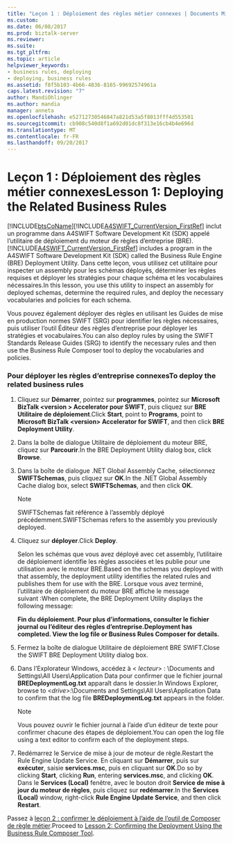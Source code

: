 ```yaml
---
title: "Leçon 1 : Déploiement des règles métier connexes | Documents Microsoft"
ms.custom: 
ms.date: 06/08/2017
ms.prod: biztalk-server
ms.reviewer: 
ms.suite: 
ms.tgt_pltfrm: 
ms.topic: article
helpviewer_keywords:
- business rules, deploying
- deploying, business rules
ms.assetid: f8f5b103-4b66-4836-8165-99692574961a
caps.latest.revision: "7"
author: MandiOhlinger
ms.author: mandia
manager: anneta
ms.openlocfilehash: e52712730546847a821d53a5f8013fff4d553501
ms.sourcegitcommit: cb908c540d8f1a692d01dc8f313e16cb4b4e696d
ms.translationtype: MT
ms.contentlocale: fr-FR
ms.lasthandoff: 09/20/2017
---
```

# <a name="lesson-1-deploying-the-related-business-rules"></a><span data-ttu-id="b582d-102">Leçon 1 : Déploiement des règles métier connexes</span><span class="sxs-lookup"><span data-stu-id="b582d-102">Lesson 1: Deploying the Related Business Rules</span></span>
[!INCLUDE[btsCoName](../../includes/btsconame-md.md)]<span data-ttu-id="b582d-103">[!INCLUDE[A4SWIFT_CurrentVersion_FirstRef](../../includes/a4swift-currentversion-firstref-md.md)] inclut un programme dans A4SWIFT Software Development Kit (SDK) appelé l’utilitaire de déploiement du moteur de règles d’entreprise (BRE).</span><span class="sxs-lookup"><span data-stu-id="b582d-103"> [!INCLUDE[A4SWIFT_CurrentVersion_FirstRef](../../includes/a4swift-currentversion-firstref-md.md)] includes a program in the A4SWIFT Software Development Kit (SDK) called the Business Rule Engine (BRE) Deployment Utility.</span></span> <span data-ttu-id="b582d-104">Dans cette leçon, vous utilisez cet utilitaire pour inspecter un assembly pour les schémas déployés, déterminer les règles requises et déployer les stratégies pour chaque schéma et les vocabulaires nécessaires.</span><span class="sxs-lookup"><span data-stu-id="b582d-104">In this lesson, you use this utility to inspect an assembly for deployed schemas, determine the required rules, and deploy the necessary vocabularies and policies for each schema.</span></span>  
  
 <span data-ttu-id="b582d-105">Vous pouvez également déployer des règles en utilisant les Guides de mise en production normes SWIFT (SRG) pour identifier les règles nécessaires, puis utiliser l’outil Éditeur des règles d’entreprise pour déployer les stratégies et vocabulaires.</span><span class="sxs-lookup"><span data-stu-id="b582d-105">You can also deploy rules by using the SWIFT Standards Release Guides (SRG) to identify the necessary rules and then use the Business Rule Composer tool to deploy the vocabularies and policies.</span></span>  
  
### <a name="to-deploy-the-related-business-rules"></a><span data-ttu-id="b582d-106">Pour déployer les règles d’entreprise connexes</span><span class="sxs-lookup"><span data-stu-id="b582d-106">To deploy the related business rules</span></span>  
  
1.  <span data-ttu-id="b582d-107">Cliquez sur **Démarrer**, pointez sur **programmes**, pointez sur **Microsoft BizTalk \<version > Accelerator pour SWIFT**, puis cliquez sur **BRE Utilitaire de déploiement**.</span><span class="sxs-lookup"><span data-stu-id="b582d-107">Click **Start**, point to **Programs**, point to **Microsoft BizTalk \<version> Accelerator for SWIFT**, and then click **BRE Deployment Utility**.</span></span>  
  
2.  <span data-ttu-id="b582d-108">Dans la boîte de dialogue Utilitaire de déploiement du moteur BRE, cliquez sur **Parcourir**.</span><span class="sxs-lookup"><span data-stu-id="b582d-108">In the BRE Deployment Utility dialog box, click **Browse**.</span></span>  
  
3.  <span data-ttu-id="b582d-109">Dans la boîte de dialogue .NET Global Assembly Cache, sélectionnez **SWIFTSchemas**, puis cliquez sur **OK**.</span><span class="sxs-lookup"><span data-stu-id="b582d-109">In the .NET Global Assembly Cache dialog box, select **SWIFTSchemas**, and then click **OK**.</span></span>  
  
    > [!NOTE]
    >  <span data-ttu-id="b582d-110">SWIFTSchemas fait référence à l’assembly déployé précédemment.</span><span class="sxs-lookup"><span data-stu-id="b582d-110">SWIFTSchemas refers to the assembly you previously deployed.</span></span>  
  
4.  <span data-ttu-id="b582d-111">Cliquez sur **déployer**.</span><span class="sxs-lookup"><span data-stu-id="b582d-111">Click **Deploy**.</span></span>  
  
     <span data-ttu-id="b582d-112">Selon les schémas que vous avez déployé avec cet assembly, l’utilitaire de déploiement identifie les règles associées et les publie pour une utilisation avec le moteur BRE.</span><span class="sxs-lookup"><span data-stu-id="b582d-112">Based on the schemas you deployed with that assembly, the deployment utility identifies the related rules and publishes them for use with the BRE.</span></span> <span data-ttu-id="b582d-113">Lorsque vous avez terminé, l’utilitaire de déploiement du moteur BRE affiche le message suivant :</span><span class="sxs-lookup"><span data-stu-id="b582d-113">When complete, the BRE Deployment Utility displays the following message:</span></span>  
  
     <span data-ttu-id="b582d-114">**Fin du déploiement. Pour plus d’informations, consulter le fichier journal ou l’éditeur des règles d’entreprise.**</span><span class="sxs-lookup"><span data-stu-id="b582d-114">**Deployment has completed. View the log file or Business Rules Composer for details.**</span></span>  
  
5.  <span data-ttu-id="b582d-115">Fermez la boîte de dialogue Utilitaire de déploiement BRE SWIFT.</span><span class="sxs-lookup"><span data-stu-id="b582d-115">Close the SWIFT BRE Deployment Utility dialog box.</span></span>  
  
6.  <span data-ttu-id="b582d-116">Dans l’Explorateur Windows, accédez à \< *lecteur*> : \Documents and Settings\All Users\Application Data pour confirmer que le fichier journal **BREDeploymentLog.txt** apparaît dans le dossier.</span><span class="sxs-lookup"><span data-stu-id="b582d-116">In Windows Explorer, browse to \<*drive*>:\Documents and Settings\All Users\Application Data to confirm that the log file **BREDeploymentLog.txt** appears in the folder.</span></span>  
  
    > [!NOTE]
    >  <span data-ttu-id="b582d-117">Vous pouvez ouvrir le fichier journal à l’aide d’un éditeur de texte pour confirmer chacune des étapes de déploiement.</span><span class="sxs-lookup"><span data-stu-id="b582d-117">You can open the log file using a text editor to confirm each of the deployment steps.</span></span>  
  
7.  <span data-ttu-id="b582d-118">Redémarrez le Service de mise à jour de moteur de règle.</span><span class="sxs-lookup"><span data-stu-id="b582d-118">Restart the Rule Engine Update Service.</span></span> <span data-ttu-id="b582d-119">En cliquant sur **Démarrer**, puis sur **exécuter**, saisie **services.msc**, puis en cliquant sur **OK**.</span><span class="sxs-lookup"><span data-stu-id="b582d-119">Do so by clicking **Start**, clicking **Run**, entering **services.msc**, and clicking **OK**.</span></span> <span data-ttu-id="b582d-120">Dans le **Services (Local)** fenêtre, avec le bouton droit **Service de mise à jour du moteur de règles**, puis cliquez sur **redémarrer**.</span><span class="sxs-lookup"><span data-stu-id="b582d-120">In the **Services (Local)** window, right-click **Rule Engine Update Service**, and then click **Restart**.</span></span>  
  
 <span data-ttu-id="b582d-121">Passez à [leçon 2 : confirmer le déploiement à l’aide de l’outil de Composer de règle métier](../../adapters-and-accelerators/accelerator-swift/lesson-2-confirming-the-deployment-using-the-business-rule-composer-tool.md).</span><span class="sxs-lookup"><span data-stu-id="b582d-121">Proceed to [Lesson 2: Confirming the Deployment Using the Business Rule Composer Tool](../../adapters-and-accelerators/accelerator-swift/lesson-2-confirming-the-deployment-using-the-business-rule-composer-tool.md).</span></span>